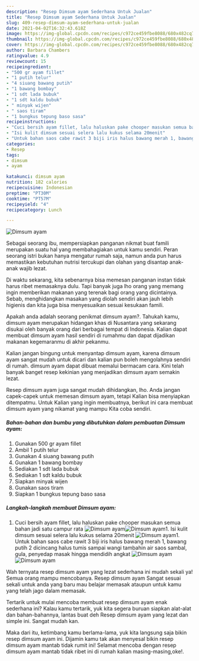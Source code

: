 ```yaml
---
description: "Resep Dimsum ayam Sederhana Untuk Jualan"
title: "Resep Dimsum ayam Sederhana Untuk Jualan"
slug: 409-resep-dimsum-ayam-sederhana-untuk-jualan
date: 2021-04-02T16:32:43.618Z
image: https://img-global.cpcdn.com/recipes/c972ce459fbe8088/680x482cq70/dimsum-ayam-foto-resep-utama.jpg
thumbnail: https://img-global.cpcdn.com/recipes/c972ce459fbe8088/680x482cq70/dimsum-ayam-foto-resep-utama.jpg
cover: https://img-global.cpcdn.com/recipes/c972ce459fbe8088/680x482cq70/dimsum-ayam-foto-resep-utama.jpg
author: Barbara Chambers
ratingvalue: 4.9
reviewcount: 15
recipeingredient:
- "500 gr ayam fillet"
- "1 putih telur"
- "4 siuang bawang putih"
- "1 bawang bombay"
- "1 sdt lada bubuk"
- "1 sdt kaldu bubuk"
- " minyak wijen"
- " saos tiram"
- "1 bungkus tepung baso sasa"
recipeinstructions:
- "Cuci bersih ayam fillet, lalu haluskan pake chooper masukan semua bahan jadi satu campur rata"
- "Isi kulit dimsum sesuai selera lalu kukus selama 20menit"
- "Untuk bahan saos cabe rawit 3 biji iris halus bawang merah 1, bawang putih 2 dicincang halus tumis sampai wangi tambahin air saos sambal, gula, penyedap masak hingga mendidih angkat"
categories:
- Resep
tags:
- dimsum
- ayam

katakunci: dimsum ayam 
nutrition: 182 calories
recipecuisine: Indonesian
preptime: "PT30M"
cooktime: "PT57M"
recipeyield: "4"
recipecategory: Lunch

---
```



![Dimsum ayam](https://img-global.cpcdn.com/recipes/c972ce459fbe8088/680x482cq70/dimsum-ayam-foto-resep-utama.jpg)

Sebagai seorang ibu, mempersiapkan panganan nikmat buat famili merupakan suatu hal yang membahagiakan untuk kamu sendiri. Peran seorang istri bukan hanya mengatur rumah saja, namun anda pun harus memastikan kebutuhan nutrisi tercukupi dan olahan yang disantap anak-anak wajib lezat.

Di waktu  sekarang, kita sebenarnya bisa memesan panganan instan tidak harus ribet memasaknya dulu. Tapi banyak juga lho orang yang memang ingin memberikan makanan yang terenak bagi orang yang dicintainya. Sebab, menghidangkan masakan yang diolah sendiri akan jauh lebih higienis dan kita juga bisa menyesuaikan sesuai kesukaan famili. 



Apakah anda adalah seorang penikmat dimsum ayam?. Tahukah kamu, dimsum ayam merupakan hidangan khas di Nusantara yang sekarang disukai oleh banyak orang dari berbagai tempat di Indonesia. Kalian dapat membuat dimsum ayam hasil sendiri di rumahmu dan dapat dijadikan makanan kegemaranmu di akhir pekanmu.

Kalian jangan bingung untuk menyantap dimsum ayam, karena dimsum ayam sangat mudah untuk dicari dan kalian pun boleh mengolahnya sendiri di rumah. dimsum ayam dapat dibuat memalui bermacam cara. Kini telah banyak banget resep kekinian yang menjadikan dimsum ayam semakin lezat.

Resep dimsum ayam juga sangat mudah dihidangkan, lho. Anda jangan capek-capek untuk memesan dimsum ayam, tetapi Kalian bisa menyiapkan ditempatmu. Untuk Kalian yang ingin membuatnya, berikut ini cara membuat dimsum ayam yang nikamat yang mampu Kita coba sendiri.

<!--inarticleads1-->

##### Bahan-bahan dan bumbu yang dibutuhkan dalam pembuatan Dimsum ayam:

1. Gunakan 500 gr ayam fillet
1. Ambil 1 putih telur
1. Gunakan 4 siuang bawang putih
1. Gunakan 1 bawang bombay
1. Sediakan 1 sdt lada bubuk
1. Sediakan 1 sdt kaldu bubuk
1. Siapkan  minyak wijen
1. Gunakan  saos tiram
1. Siapkan 1 bungkus tepung baso sasa




<!--inarticleads2-->

##### Langkah-langkah membuat Dimsum ayam:

1. Cuci bersih ayam fillet, lalu haluskan pake chooper masukan semua bahan jadi satu campur rata
<img src="https://img-global.cpcdn.com/steps/b0f96d2d899ca786/160x128cq70/dimsum-ayam-langkah-memasak-1-foto.jpg" alt="Dimsum ayam"><img src="https://img-global.cpcdn.com/steps/f18eaf8c60f8801d/160x128cq70/dimsum-ayam-langkah-memasak-1-foto.jpg" alt="Dimsum ayam">1. Isi kulit dimsum sesuai selera lalu kukus selama 20menit
<img src="https://img-global.cpcdn.com/steps/bd4f078884267e06/160x128cq70/dimsum-ayam-langkah-memasak-2-foto.jpg" alt="Dimsum ayam">1. Untuk bahan saos cabe rawit 3 biji iris halus bawang merah 1, bawang putih 2 dicincang halus tumis sampai wangi tambahin air saos sambal, gula, penyedap masak hingga mendidih angkat
<img src="https://img-global.cpcdn.com/steps/8eb427def4e3e72f/160x128cq70/dimsum-ayam-langkah-memasak-3-foto.jpg" alt="Dimsum ayam"><img src="https://img-global.cpcdn.com/steps/3a18bb940d1d612b/160x128cq70/dimsum-ayam-langkah-memasak-3-foto.jpg" alt="Dimsum ayam">



Wah ternyata resep dimsum ayam yang lezat sederhana ini mudah sekali ya! Semua orang mampu mencobanya. Resep dimsum ayam Sangat sesuai sekali untuk anda yang baru mau belajar memasak ataupun untuk kamu yang telah jago dalam memasak.

Tertarik untuk mulai mencoba membuat resep dimsum ayam enak sederhana ini? Kalau kamu tertarik, yuk kita segera buruan siapkan alat-alat dan bahan-bahannya, lantas buat deh Resep dimsum ayam yang lezat dan simple ini. Sangat mudah kan. 

Maka dari itu, ketimbang kamu berlama-lama, yuk kita langsung saja bikin resep dimsum ayam ini. Dijamin kamu tak akan menyesal bikin resep dimsum ayam mantab tidak rumit ini! Selamat mencoba dengan resep dimsum ayam mantab tidak ribet ini di rumah kalian masing-masing,oke!.

